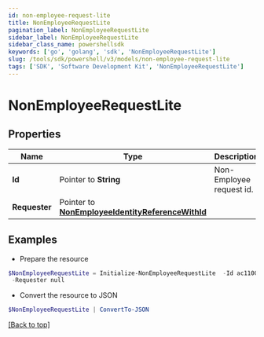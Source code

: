 ```yaml
---
id: non-employee-request-lite
title: NonEmployeeRequestLite
pagination_label: NonEmployeeRequestLite
sidebar_label: NonEmployeeRequestLite
sidebar_class_name: powershellsdk
keywords: ['go', 'golang', 'sdk', 'NonEmployeeRequestLite'] 
slug: /tools/sdk/powershell/v3/models/non-employee-request-lite
tags: ['SDK', 'Software Development Kit', 'NonEmployeeRequestLite']
---
```



# NonEmployeeRequestLite

## Properties

Name | Type | Description | Notes
------------ | ------------- | ------------- | -------------
**Id** |  Pointer to **String** | Non-Employee request id. | [optional] 
**Requester** |  Pointer to [**NonEmployeeIdentityReferenceWithId**](non-employee-identity-reference-with-id) |  | [optional] 

## Examples

- Prepare the resource
```powershell
$NonEmployeeRequestLite = Initialize-NonEmployeeRequestLite  -Id ac110005-7156-1150-8171-5b292e3e0084 `
 -Requester null
```

- Convert the resource to JSON
```powershell
$NonEmployeeRequestLite | ConvertTo-JSON
```


[[Back to top]](#) 

